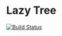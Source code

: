 # Lazy Tree

[![Build Status](https://travis-ci.org/ccorcos/lazy-tree.svg?branch=master)](https://travis-ci.org/ccorcos/lazy-tree)
